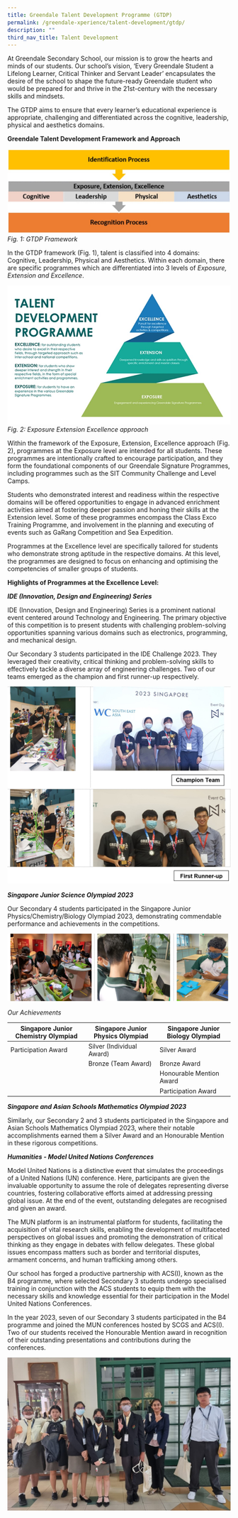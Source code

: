 ```yaml
---
title: Greendale Talent Development Programme (GTDP)
permalink: /greendale-xperience/talent-development/gtdp/
description: ""
third_nav_title: Talent Development
---
```

At Greendale Secondary School, our mission is to grow the hearts and minds of our students. Our school’s vision, ‘Every Greendale Student a Lifelong Learner, Critical Thinker and Servant Leader’ encapsulates the desire of the school to shape the future-ready Greendale student who would be prepared for and thrive in the 21st-century with the necessary skills and mindsets.

The GTDP aims to ensure that every learner’s educational experience is appropriate, challenging and differentiated across the cognitive, leadership, physical and aesthetics domains.

**Greendale Talent Development Framework and Approach**

![](/images/screenshot_1.jpg)
*Fig. 1: GTDP Framework*

In the GTDP framework (Fig. 1), talent is classified into 4 domains: Cognitive, Leadership, Physical and Aesthetics. Within each domain, there are specific programmes which are differentiated into 3 levels of *Exposure, Extension and* *Excellence*.

![](/images/screenshot_2.jpg)
*Fig. 2: Exposure Extension Excellence approach*

Within the framework of the Exposure, Extension, Excellence approach (Fig. 2), programmes at the Exposure level are intended for all students. These programmes are intentionally crafted to encourage participation, and they form the foundational components of our Greendale Signature Programmes, including programmes such as the SIT Community Challenge and Level Camps.

Students who demonstrated interest and readiness within the respective domains will be offered opportunities to engage in advanced enrichment activities aimed at fostering deeper passion and honing their skills at the Extension level. Some of these programmes encompass the Class Exco Training Programme, and involvement in the planning and executing of events such as GaRang Competition and Sea Expedition.

Programmes at the Excellence level are specifically tailored for students who demonstrate strong aptitude in the respective domains. At this level, the programmes are designed to focus on enhancing and optimising the competencies of smaller groups of students.

**Highlights of Programmes at the Excellence Level:**

***IDE (Innovation, Design and Engineering) Series***

IDE (Innovation, Design and Engineering) Series is a prominent national event centered around Technology and Engineering. The primary objective of this competition is to present students with challenging problem-solving opportunities spanning various domains such as electronics, programming, and mechanical design.

Our Secondary 3 students participated in the IDE Challenge 2023. They leveraged their creativity, critical thinking and problem-solving skills to effectively tackle a diverse array of engineering challenges. Two of our teams emerged as the champion and first runner-up respectively.

![](/images/screenshot_3.jpg)
![](/images/screenshot_4.jpg)

***Singapore Junior Science Olympiad 2023***

Our Secondary 4 students participated in the Singapore Junior Physics/Chemistry/Biology Olympiad 2023, demonstrating commendable performance and achievements in the competitions.

![](/images/screenshot_5.jpg)

*Our Achievements*



| Singapore Junior Chemistry Olympiad | Singapore Junior Physics Olympiad | Singapore Junior Biology Olympiad |
| -------- | -------- | -------- |
| Participation Award | Silver (Individual Award)| Silver Award |
|  | Bronze (Team Award)| Bronze Award |
|  |  | Honourable Mention Award |
|  |  | Participation Award |

***Singapore and Asian Schools Mathematics Olympiad 2023***

Similarly, our Secondary 2 and 3 students participated in the Singapore and Asian Schools Mathematics Olympiad 2023, where their notable accomplishments earned them a Silver Award and an Honourable Mention in these rigorous competitions.

***Humanities - Model United Nations Conferences***

Model United Nations is a distinctive event that simulates the proceedings of a United Nations (UN) conference. Here, participants are given the invaluable opportunity to assume the role of delegates representing diverse countries, fostering collaborative efforts aimed at addressing pressing global issue. At the end of the event, outstanding delegates are recognised and given an award.

The MUN platform is an instrumental platform for students, facilitating the acquisition of vital research skills, enabling the development of multifaceted perspectives on global issues and promoting the demonstration of critical thinking as they engage in debates with fellow delegates. These global issues encompass matters such as border and territorial disputes, armament concerns, and human trafficking among others.

Our school has forged a productive partnership with ACS(I), known as the B4 programme, where selected Secondary 3 students undergo specialised training in conjunction with the ACS students to equip them with the necessary skills and knowledge essential for their participation in the Model United Nations Conferences.

In the year 2023, seven of our Secondary 3 students participated in the B4 programme and joined the MUN conferences hosted by SCGS and ACS(I). Two of our students received the Honourable Mention award in recognition of their outstanding presentations and contributions during the conferences.

![](/images/screenshot_6.jpg)
